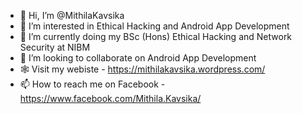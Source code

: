 - 👋 Hi, I’m @MithilaKavsika
- 👀 I’m interested in Ethical Hacking and Android App Development
- 🌱 I’m currently doing my BSc (Hons) Ethical Hacking and Network Security at NIBM
- 💞️ I’m looking to collaborate on Android App Development
- 🕸 Visit my webiste - https://mithilakavsika.wordpress.com/
- 📫 How to reach me on Facebook - https://www.facebook.com/Mithila.Kavsika/

<!---
MithilaKavsika/MithilaKavsika is a ✨ special ✨ repository because its `README.md` (this file) appears on your GitHub profile.
You can click the Preview link to take a look at your changes.
--->
